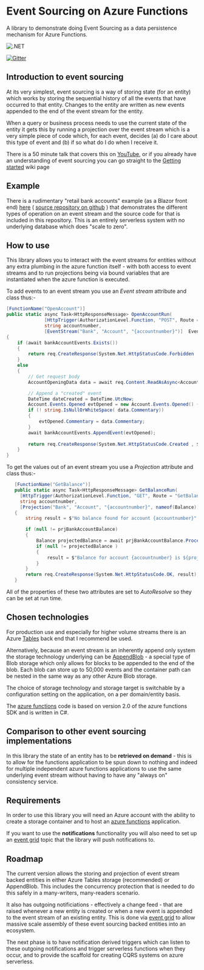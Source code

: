 # Event Sourcing on Azure Functions
A library to demonstrate doing Event Sourcing as a data persistence mechanism for Azure Functions.

![.NET](https://github.com/MerrionComputing/EventsSourcing-on-Azure-Functions/workflows/.NET/badge.svg)

[![Gitter](https://badges.gitter.im/Accounting-on-Azure-Functions/Event-sourcing-on-azure-functions.svg)](https://gitter.im/Accounting-on-Azure-Functions/Event-sourcing-on-azure-functions?utm_source=badge&utm_medium=badge&utm_campaign=pr-badge)


## Introduction to event sourcing

At its very simplest, event sourcing is a way of storing state (for an entity) which works by storing the sequential history of all the events that have occurred to that entity.  Changes to the entity are written as new events appended to the end of the event stream for the entity. 



When a query or business process needs to use the current state of the entity it gets this by running a projection over the event stream which is a very simple piece of code which, for each event, decides (a) do I care about this type of event and (b) if so what do I do when I receive it.

There is a 50 minute talk that covers this on [YouTube](https://www.youtube.com/watch?v=kpM5gCLF1Zc), or if you already have an understanding of event sourcing you can go straight to the [Getting started](https://github.com/MerrionComputing/EventsSourcing-on-Azure-Functions/wiki/Getting-started) wiki page

## Example

There is a rudimentary "retail bank accounts" example (as a Blazor front end) [here](https://retailbank.z6.web.core.windows.net/) ( [source repository on github](https://github.com/MerrionComputing/CloudBank) )  that demonstrates the different types of operation on an event stream and the source code for that is included in this repository.  This is an entirely serverless system with no underlying database which does "scale to zero".

## How to use

This library allows you to interact with the event streams for entities without any extra plumbing in the azure function itself - with both access to event streams and to run projections being via bound variables that are instantiated when the azure function is executed.

To add events to an event stream you use an *Event stream* attribute and class thus:-

```csharp
[FunctionName("OpenAccount")]
public static async Task<HttpResponseMessage> OpenAccountRun(
              [HttpTrigger(AuthorizationLevel.Function, "POST", Route = "OpenAccount/{accountnumber}")]HttpRequestMessage req,
              string accountnumber,
              [EventStream("Bank", "Account", "{accountnumber}")]  EventStream bankAccountEvents)
{
    if (await bankAccountEvents.Exists())
    {
        return req.CreateResponse(System.Net.HttpStatusCode.Forbidden , $"Account {accountnumber} already exists");
    }
    else
    {
        // Get request body
        AccountOpeningData data = await req.Content.ReadAsAsync<AccountOpeningData>();

        // Append a "created" event
        DateTime dateCreated = DateTime.UtcNow;
        Account.Events.Opened evtOpened = new Account.Events.Opened() { LoggedOpeningDate = dateCreated };
        if (! string.IsNullOrWhiteSpace( data.Commentary))
        {
            evtOpened.Commentary = data.Commentary;
        }
        await bankAccountEvents.AppendEvent(evtOpened);
                
        return req.CreateResponse(System.Net.HttpStatusCode.Created , $"Account {accountnumber} created");
    }
}
```

To get the values out of an event stream you use a *Projection* attribute and class thus:-

```csharp
   [FunctionName("GetBalance")]
   public static async Task<HttpResponseMessage> GetBalanceRun(
     [HttpTrigger(AuthorizationLevel.Function, "GET", Route = "GetBalance/{accountnumber}")]HttpRequestMessage req,
     string accountnumber,
     [Projection("Bank", "Account", "{accountnumber}", nameof(Balance))] Projection prjBankAccountBalance)
   {
       string result = $"No balance found for account {accountnumber}";

       if (null != prjBankAccountBalance)
       {
           Balance projectedBalance = await prjBankAccountBalance.Process<Balance>(); 
           if (null != projectedBalance )
           {
               result = $"Balance for account {accountnumber} is ${projectedBalance.CurrentBalance} (As at  {projectedBalance.CurrentSequenceNumber}) ";
           }
       }
       return req.CreateResponse(System.Net.HttpStatusCode.OK, result); 
   }
```
All of the properties of these two attributes are set to *AutoResolve* so they can be set at run time.

## Chosen technologies

For production use and especially for higher volume streams there is an Azure [Tables](https://docs.microsoft.com/en-us/rest/api/storageservices/summary-of-table-service-functionality) back end that I recommend be used.

Alternatively, because an event stream is an inherently append only system the storage technology underlying can be [AppendBlob](https://docs.microsoft.com/en-us/rest/api/storageservices/append-block) - a special type of Blob storage which only allows for blocks to be appended to the end of the blob.  Each blob can store up to 50,000 events and the container path can be nested in the same way as any other Azure Blob storage.

The choice of storage technology and storage target is switchable by a configuration setting on the application, on a per domain/entity basis.

The [azure functions](https://azure.microsoft.com/en-us/services/functions/) code is based on version 2.0 of the azure functions SDK and is written in C#.

## Comparison to other event sourcing implementations

In this library the state of an entity has to be **retrieved on demand** - this is to allow for the functions application to be spun down to nothing and indeed for multiple independent azure functions applications to use the same underlying event stream without having to have any "always on" consistency service.

## Requirements

In order to use this library you will need an Azure account with the ability to create a storage container and to host an [azure functions](https://azure.microsoft.com/en-us/services/functions/) application.

If you want to use the **notifications** functionality you will also need to set up an [event grid](https://azure.microsoft.com/en-us/services/event-grid/) topic that the library will push notifications to.

## Roadmap

The current version allows the storing and projection of event stream backed entities in either Azure Tables storage (recommended) or AppendBlob.  This includes the concurrency protection that is needed to do this safely in a many-writers, many-readers scenario.

It also has outgoing notificiations - effectively a change feed - that are raised whenever a new entity is created or when a new event is appended to the event stream of an existing entity.  This is done via [event grid](https://azure.microsoft.com/en-us/services/event-grid/) to allow massive scale assembly of these event sourcing backed entities into an ecosystem.

The next phase is to have notification derived triggers which can listen to these outgoing notifications and trigger serverless functions when they occur, and to provide the scaffold for creating CQRS systems on azure serverless.

